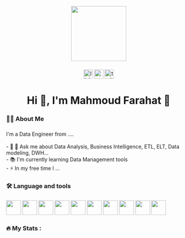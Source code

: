 <div align="center">
  <img height="150" src="https://media.giphy.com/media/M9gbBd9nbDrOTu1Mqx/giphy.gif"  />
</div>

###

<div align="center">
  <img src="https://img.shields.io/static/v1?message=LinkedIn&logo=linkedin&label=&color=0077B5&logoColor=white&labelColor=&style=for-the-badge" height="25" alt="linkedin logo"  />
  <img src="https://img.shields.io/static/v1?message=Youtube&logo=youtube&label=&color=FF0000&logoColor=white&labelColor=&style=for-the-badge" height="25" alt="youtube logo"  />
  <img src="https://img.shields.io/static/v1?message=Twitter&logo=twitter&label=&color=1DA1F2&logoColor=white&labelColor=&style=for-the-badge" height="25" alt="twitter logo"  />
</div>

###

<h1 align="center">Hi 👋, I'm Mahmoud Farahat
👋</h1>

###

<h3 align="left">👩‍💻  About Me</h3>

###

<p align="left">I'm a Data Engineer from ....<br><br>- 🔭 💬 Ask me about Data Analysis, Business Intelligence, ETL, ELT, Data modeling, DWH...<br>- 📚 I'm currently learning Data Management tools <br>- ⚡ In my free time I ...</p>

###

<h3 align="left">🛠 Language and tools</h3>

###

<div align="left">
  <img src="https://cdn.jsdelivr.net/gh/devicons/devicon@latest/icons/apacheairflow/apacheairflow-original.svg" height="40"  width="40"  />  
  
  <img src="https://cdn.jsdelivr.net/gh/devicons/devicon@latest/icons/apachespark/apachespark-original-wordmark.svg" height="40"  width="40" />
  
  <img src="https://cdn.jsdelivr.net/gh/devicons/devicon@latest/icons/azuresqldatabase/azuresqldatabase-original.svg" height="40" width="40"/>

<img src="https://cdn.jsdelivr.net/gh/devicons/devicon@latest/icons/docker/docker-original-wordmark.svg" height="40"  width="40" />

<img src="https://cdn.jsdelivr.net/gh/devicons/devicon@latest/icons/kubernetes/kubernetes-original-wordmark.svg" height="40"  width="40" />

<img src="https://cdn.jsdelivr.net/gh/devicons/devicon@latest/icons/leetcode/leetcode-original-wordmark.svg" height="40"  width="40" />

<img src="https://cdn.jsdelivr.net/gh/devicons/devicon@latest/icons/hadoop/hadoop-original-wordmark.svg" height="40"  width="40"/>

<img src="https://cdn.jsdelivr.net/gh/devicons/devicon@latest/icons/matplotlib/matplotlib-original-wordmark.svg" height="40"  width="40" />

<img src="https://cdn.jsdelivr.net/gh/devicons/devicon@latest/icons/mysql/mysql-original-wordmark.svg" height="40"  width="40" />

<img src="https://cdn.jsdelivr.net/gh/devicons/devicon@latest/icons/numpy/numpy-original-wordmark.svg" height="40"  width="40" />
         
</div>

###

<h3 align="left">🔥   My Stats :</h3>

###
